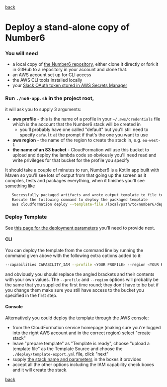 [back](./how_do_i_get_it.md)

# Deploy a stand-alone copy of Number6

### You will need 

- a local copy of [the Number6 repository](https://github.com/Number6App/Number6), either clone it directly or fork it in GitHub to a repository in your account and clone that.
- an AWS account set up for CLI access
- the AWS CLI tools installed locally
- your [Slack OAuth token stored in AWS Secrets Manager](./slack_oauth_secret.md)

### Run `./no6-app.sh` in the project root, 

it will ask you to supply 3 arguments:

- **aws profile** - this is the name of a profile in your `~/.aws/credentials` file which is the account that the Number6 stack will be created in
  - you'll probably have one called "default" but you'll still need to specify `default` at the prompt if that's the one you want to use
- **aws region** - the name of the region to create the stack in, e.g. `eu-west-1`
- **the name of an S3 bucket** - CloudFormation will use this bucket to upload and deploy the lambda code so obviously you'll need read and write privileges for that bucket for the profile you specify  

It should take a couple of minutes to run, Number6 is a Kotlin app built with Maven so you'll see lots of output from that going up the screen as it compiles, tests and packages everything, when it finishes you'll see something like

```bash
   Successfully packaged artifacts and wrote output template to file template-export.yml.
   Execute the following command to deploy the packaged template
   aws cloudformation deploy --template-file /local/path/to/number6/deploy/template-export.yml --stack-name <YOUR STACK NAME>
```

### Deploy Template

See [this page for the deployment parameters](./number6_deployment_params.md) you'll need to provide next.

#### CLI

You can deploy the template from the command line by running the command given above with the following extra options added to it:

```bash
--capabilities CAPABILITY_IAM --profile <YOUR PROFILE> --region <YOUR REGION> --parameter-overrides SlackChannel=<YOUR SLACK CHANNEL ID> BlacklistedChannels=<YOUR BLACKLIST CSV> SlackTokenSecretName=<YOUR SECRET NAME> EnvType=<YOUR ENV TYPE>
```

and obviously you should replace the angled brackets and their contents with your own values. The `--profile` and `--region` options will probably be the same that you supplied the first time round; they don't have to be but if you change them make sure you still have access to the bucket you specified in the first step.

#### Console

Alternatively you could deploy the template through the AWS console: 

- from the CloudFormation service homepage (making sure you're logged into the right AWS account and in the correct region) select "create stack"
- leave "prepare template" as "Template is ready", choose "upload a template file" as the Template Source and choose the `./deploy/template-export.yml` file, click "next"
- supply [the stack name and parameters](./number6_deployment_params.md) in the boxes it provides
- accept all the other options including the IAM capability check boxes and it will create the stack.

[back](./how_do_i_get_it.md)